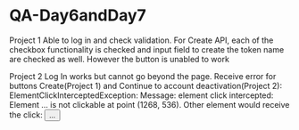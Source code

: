 # QA-Day6andDay7

Project 1
Able to log in and check validation. For Create API, each of the checkbox functionality is checked and input field to create the token name
are checked as well. However the button is unabled to work

Project 2
Log In works but cannot go beyond the page.
Receive error for buttons Create(Project 1) and Continue to account deactivation(Project 2):
ElementClickInterceptedException: Message: element click intercepted: Element <span class="dc-text dc-btn__text" style="--text-size:var(--text-size-xs); --text-color:var(--text-general); --text-lh:var(--text-lh-m); --text-weight:var(--text-weight-bold); --text-align:var(--text-align-center);">...</span> is not clickable at point (1268, 536). Other element would receive the click: <button class="dc-btn dc-btn__effect dc-btn--primary dc-btn__large da-api-token__button" tabindex="0" type="submit">...</button>

